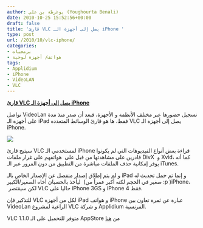 ```yaml
---
author: يوغرطة بن علي (Youghourta Benali)
date: 2010-10-25 15:52:56+00:00
draft: false
title: 'قارئ VLC يصل إلى أجهزة الـ iPhone '
type: post
url: /2010/10/vlc-iphone/
categories:
- برمجيات
- هواتف/ أجهزة لوحية
tags:
- Applidium
- iPhone
- VideoLAN
- VLC
---
```


**[قارئ VLC يصل إلى أجهزة الـ iPhone](https://www.it-scoop.com/2010/10/vlc-iphone/)**




تواصل VideoLan تسجيل حضورها عبر مختلف الأنظمة و الأجهزة، فبعد أن صدر منذ مدة على أجهزة الـ iPad فقط، ها هو قارئ الوسائط المتعددة VLC يصل إلى أجهزة الـ iPhone.


[![](http://a1.phobos.apple.com/us/r1000/057/Purple/20/3f/8a/mzl.phgjaqup.320x480-75.jpg )
](https://www.it-scoop.com/2010/10/vlc-iphone/)

سيتيح قارئ VLC لمستخدمي الـ iPhone قراءة بعض أنواع الفيديوهات التي لم يكونوا قادرين على مشاهدتها من قبل على  هواتفهم على غرار ملفات DivX  و Xvid، كما أنه يوفر إمكانية حذف الملفات مباشرة من التطبيق من دون المرور عبر الـ iTunes.

و لم يتم إطلاق إصدار منفصل عن الإصدار الخاص بالـ iPad و إنما تم حمل تحديث له ليأخذ بالحسبان أخاه الصغير/الكبير  (صغير في الحجم لكنه أكبر عمراً من :p )iPhone،  لكن سيقتصر VLC حاليا على iPhone 3GS و iPhone 4 فقط.

للتذكير فإن VLC لكل من أجهزة iPad و هواتف iPhone عبارة عن ثمرة تعاون بين VideoLan الراعية لمشروع VLC و شركة Applidium الفرنسية.

VLC 1.1.0 متوفر للتحميل على الـ AppStore من [هنا](http://itunes.apple.com/app/vlc-media-player/id390885556?mt=8)
